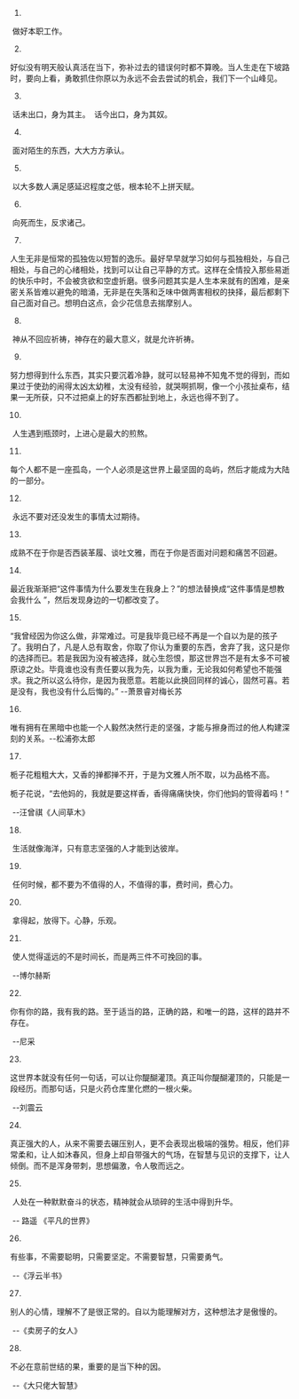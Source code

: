 1.
​	做好本职工作。

2.
​	好似没有明天般认真活在当下，弥补过去的错误何时都不算晚。当人生走在下坡路时，要向上看，勇敢抓住你原以为永远不会去尝试的机会，我们下一个山峰见。

3.
​	话未出口，身为其主。
​	话今出口，身为其奴。

4.
​	面对陌生的东西，大大方方承认。

5.

​	以大多数人满足感延迟程度之低，根本轮不上拼天赋。

6.
​	向死而生，反求诸己。 

7.
​	人生无非是恒常的孤独佐以短暂的逸乐。最好早早就学习如何与孤独相处，与自己相处，与自己的心绪相处，找到可以让自己平静的方式。这样在全情投入那些易逝的快乐中时，不会被贪欲和空虚折磨。很多问题其实是人生本来就有的困难，是亲密关系皆难以避免的暗涌，无非是在失落和乏味中做两害相权的抉择，最后都剩下自己面对自己。想明白这点，会少花信息去揣摩别人。

8.
​	神从不回应祈祷，神存在的最大意义，就是允许祈祷。

9.
​	努力想得到什么东西，其实只要沉着冷静，就可以轻易神不知鬼不觉的得到，而如果过于使劲的闹得太凶太幼稚，太没有经验，就哭啊抓啊，像一个小孩扯桌布，结果一无所获，只不过把桌上的好东西都扯到地上，永远也得不到了。

10.
​	人生遇到瓶颈时，上进心是最大的煎熬。

11.
​	每个人都不是一座孤岛，一个人必须是这世界上最坚固的岛屿，然后才能成为大陆的一部分。

12.
​	永远不要对还没发生的事情太过期待。

13.
​	成熟不在于你是否西装革履、谈吐文雅，而在于你是否面对问题和痛苦不回避。

14.
​	最近我渐渐把“这件事情为什么要发生在我身上？”的想法替换成“这件事情是想教会我什么 ”，然后发现身边的一切都改变了。

15.
​	“我曾经因为你这么做，非常难过。可是我毕竟已经不再是一个自以为是的孩子了。我明白了，凡是人总有取舍，你取了你认为重要的东西，舍弃了我，这只是你的选择而已。若是我因为没有被选择，就心生怨恨，那这世界岂不是有太多不可被原谅之处。毕竟谁也没有责任要以我为先，以我为重，无论我如何希望也不能强求。我之所以这么待你，是因为我愿意。若能以此换回同样的诚心，固然可喜。若是没有，我也没有什么后悔的。” --萧景睿对梅长苏

16.
​	唯有拥有在黑暗中也能一个人毅然决然行走的坚强，才能与擦身而过的他人构建深刻的关系。--松浦弥太郎

17.

​	栀子花粗粗大大，又香的掸都掸不开，于是为文雅人所不取，以为品格不高。

​	栀子花说，“去他妈的，我就是要这样香，香得痛痛快快，你们他妈的管得着吗！“

​	--汪曾祺《人间草木》

18.

​	生活就像海洋，只有意志坚强的人才能到达彼岸。

19.

​	任何时候，都不要为不值得的人，不值得的事，费时间，费心力。

20.

​	拿得起，放得下。心静，乐观。

21.

​	使人觉得遥远的不是时间长，而是两三件不可挽回的事。

​	--博尔赫斯

22.

​	你有你的路，我有我的路。至于适当的路，正确的路，和唯一的路，这样的路并不存在。

​	--尼采

23.

​	这世界本就没有任何一句话，可以让你醍醐灌顶。真正叫你醍醐灌顶的，只能是一段经历。而那句话，只是火药仓库里化燃的一根火柴。

​	--刘震云

24.

​	真正强大的人，从来不需要去碾压别人，更不会表现出极端的强势。相反，他们非常柔和，让人如沐春风，但身上却自带强大的气场，在智慧与见识的支撑下，让人倾倒。而不是浑身带刺，思想偏激，令人敬而远之。

25.

​	人处在一种默默奋斗的状态，精神就会从琐碎的生活中得到升华。

​	-- 路遥 《平凡的世界》

26.

有些事，不需要聪明，只需要坚定。不需要智慧，只需要勇气。

​	--《浮云半书》

27.

别人的心情，理解不了是很正常的。自以为能理解对方，这种想法才是傲慢的。

​	--《卖房子的女人》

28.

不必在意前世结的果，重要的是当下种的因。

​	--《大只佬大智慧》

